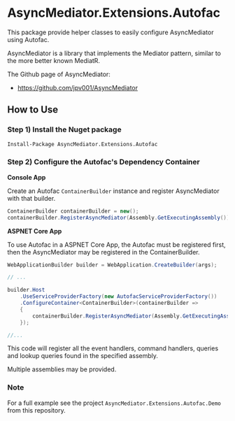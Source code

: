 # AsyncMediator.Extensions.Autofac

This package provide helper classes to easily configure AsyncMediator using Autofac.

AsyncMediator is a library that implements the Mediator pattern, similar to the more better known MediatR.

The Github page of AsyncMediator:

- https://github.com/jpv001/AsyncMediator

## How to Use

### Step 1) Install the Nuget package

```cmd
Install-Package AsyncMediator.Extensions.Autofac
```

### Step 2) Configure the Autofac's Dependency Container

**Console App**

Create an Autofac `ContainerBuilder` instance and register AsyncMediator with that builder.

```c#
ContainerBuilder containerBuilder = new();
containerBuilder.RegisterAsyncMediator(Assembly.GetExecutingAssembly());
```

**ASPNET Core App**

To use Autofac in a ASPNET Core App, the Autofac must be registered first, then the AsyncMediator may be registered in the ContainerBuilder.

```c#
WebApplicationBuilder builder = WebApplication.CreateBuilder(args);

// ...

builder.Host
    .UseServiceProviderFactory(new AutofacServiceProviderFactory())
    .ConfigureContainer<ContainerBuilder>(containerBuilder =>
    {
        containerBuilder.RegisterAsyncMediator(Assembly.GetExecutingAssembly());
    });

//...
```

This code will register all the event handlers, command handlers, queries and lookup queries found in the specified assembly.

Multiple assemblies may be provided.

### Note

For a full example see the project `AsyncMediator.Extensions.Autofac.Demo` from this repository.